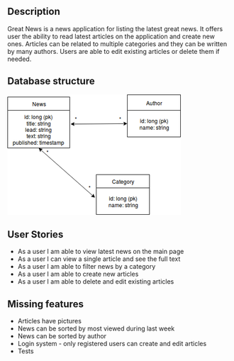 ## Description

Great News is a news application for listing the latest great news. It offers user the ability to read latest articles on the application and create new ones. Articles can be related to multiple categories and they can be written by many authors. Users are able to edit existing articles or delete them if needed. 

## Database structure

![structure](greatnews.png)

## User Stories

* As a user I am able to view latest news on the main page
* As a user I can view a single article and see the full text
* As a user I am able to filter news by a category
* As a user I am able to create new articles
* As a user I am able to delete and edit existing articles

## Missing features

* Articles have pictures
* News can be sorted by most viewed during last week
* News can be sorted by author
* Login system - only registered users can create and edit articles
* Tests